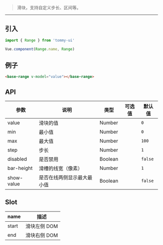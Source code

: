 > 滑块，支持自定义步长、区间等。

-------------

## 引入

```javascript
import { Range } from 'tommy-ui'

Vue.component(Range.name, Range)
```

## 例子

```html
<base-range v-model="value"></base-range>
```

## API
| 参数 | 说明 | 类型 | 可选值 | 默认值 |
|------|-------|---------|-------|--------|
| value | 滑块的值 | Number | | `0` |
| min | 最小值 | Number | | `0` |
| max | 最大值 | Number | | `100` |
| step | 步长 | Number | | `1` |
| disabled | 是否禁用 | Boolean | | `false` |
| bar-height | 滑槽的线宽（像素） | Number | | `1` |
| show-value | 是否在线两侧显示最大最小值 | Boolean | | `false` |

## Slot
| name | 描述 |
|------|--------|
| start | 滑块左侧 DOM |
| end | 滑块右侧 DOM |
